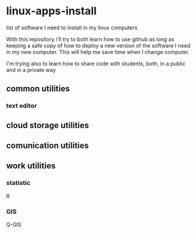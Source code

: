 # linux-apps-install
list of software I need to install in my linux computers

With this repository i'll try to both learn how to use github as long as keeping a safe copy of how to deploy a new version of the software I need in my new computer. This will help me save time when I change computer.

I'm trying also to learn how to share code with students, both, in a public and in a private way

## common utilities
### text editor

## cloud storage utilities

## comunication utilities

## work utilities

### statistic
R
### GIS
Q-GIS
